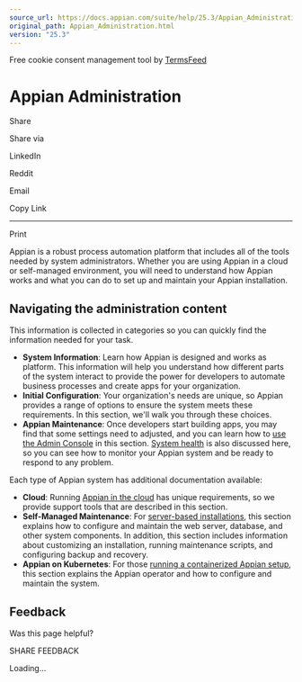 ```yaml
---
source_url: https://docs.appian.com/suite/help/25.3/Appian_Administration.html
original_path: Appian_Administration.html
version: "25.3"
---
```


Free cookie consent management tool by [TermsFeed](https://www.termsfeed.com/)

# Appian Administration

Share

Share via

LinkedIn

Reddit

Email

Copy Link

* * *

Print

Appian is a robust process automation platform that includes all of the tools needed by system administrators. Whether you are using Appian in a cloud or self-managed environment, you will need to understand how Appian works and what you can do to set up and maintain your Appian installation.

## Navigating the administration content

This information is collected in categories so you can quickly find the information needed for your task.

-   **System Information**: Learn how Appian is designed and works as platform. This information will help you understand how different parts of the system interact to provide the power for developers to automate business processes and create apps for your organization.
-   **Initial Configuration**: Your organization's needs are unique, so Appian provides a range of options to ensure the system meets these requirements. In this section, we'll walk you through these choices.
-   **Appian Maintenance**: Once developers start building apps, you may find that some settings need to adjusted, and you can learn how to [use the Admin Console](Appian_Administration_Console.html) in this section. [System health](insights_overview.html) is also discussed here, so you can see how to monitor your Appian system and be ready to respond to any problem.

Each type of Appian system has additional documentation available:

-   **Cloud**: Running [Appian in the cloud](Appian_Cloud_Administration.html) has unique requirements, so we provide support tools that are described in this section.
-   **Self-Managed Maintenance**: For [server-based installations](Self_Managed_Administration.html), this section explains how to configure and maintain the web server, database, and other system components. In addition, this section includes information about customizing an installation, running maintenance scripts, and configuring backup and recovery.
-   **Appian on Kubernetes**: For those [running a containerized Appian setup](k8s-0.184.0/appian-on-k8s-home.html), this section explains the Appian operator and how to configure and maintain the system.

## Feedback

Was this page helpful?

SHARE FEEDBACK

Loading...